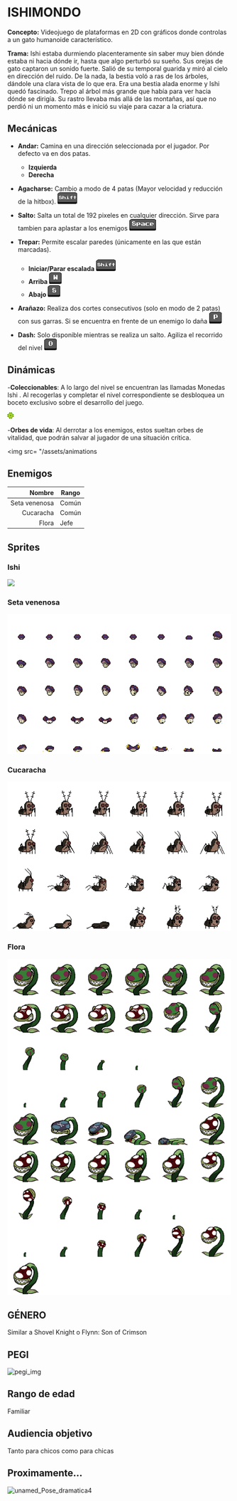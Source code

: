 # ISHIMONDO

**Concepto:** Videojuego de plataformas en 2D con gráficos donde controlas a un gato humanoide característico.

**Trama:** Ishi estaba durmiendo placenteramente sin saber muy bien dónde estaba ni hacia dónde ir, hasta que algo perturbó su sueño. Sus orejas de gato captaron un sonido fuerte. Salió de su temporal guarida y miró al cielo en dirección del ruido. De la nada, la bestia voló a ras de los árboles, dándole una clara vista de lo que era. Era una bestia alada enorme y Ishi quedó fascinado. Trepo al árbol más grande que había para ver hacia dónde se dirigía. Su rastro llevaba más allá de las montañas, así que no perdió ni un momento más e inició su viaje para cazar a la criatura.

## Mecánicas

- **Andar:** Camina en una dirección seleccionada por el jugador. Por defecto va en dos patas.
  - **Izquierda**
  - **Derecha**

- **Agacharse:** Cambio a modo de 4 patas (Mayor velocidad y reducción de la hitbox).  <img src= "/img/keyShift.png" alt= "Tecla Shift"> 

- **Salto:** Salta un total de 192 pixeles en cualquier dirección. Sirve para tambien para aplastar a los enemigos <img src= "/img/keySpace.png" alt= "Tecla Space"> 

- **Trepar:** Permite escalar paredes (únicamente en las que están marcadas).
  - **Iniciar/Parar escalada**      <img src= "/img/keyShift.png" alt= "Tecla Shift"> 
  - **Arriba**                <img src= "/img/keyW.png" alt= "Tecla W"> 
  - **Abajo**                 <img src= "/img/keyS.png" alt= "Tecla S"> 

- **Arañazo:** Realiza dos cortes consecutivos (solo en modo de 2 patas) con sus garras. Si se encuentra en frente de un enemigo lo daña  <img src= "/img/keyP.png" alt= "Tecla P"> 
- **Dash:** Solo disponible mientras se realiza un salto. Agiliza el recorrido del nivel <img src= "/img/keyO.png" alt= "Tecla O"> 


## Dinámicas

 -**Coleccionables**: A lo largo del nivel se encuentran las llamadas  Monedas Ishi </span>. Al recogerlas y completar el nivel correspondiente se desbloquea un boceto
                      exclusivo sobre el desarrollo del juego.
                      
  <img src= "/assets/sprites/esfera_vt.png" >


-**Orbes de vida**: Al derrotar a los enemigos, estos sueltan orbes de vitalidad, que podrán salvar al jugador de una situación crítica. 

<img src= "/assets/animations

## Enemigos 
| Nombre | Rango |
|-----:|---------------|
|     Seta venenosa |   Común  | 
|     Cucaracha|   Común   |
|     Flora  |  Jefe  |



## Sprites 

  ### Ishi
  
  <img src= "assets/animations/Ishi_sprites.png">
    
  ###  Seta venenosa
  
  <img src= "assets/animations/mushmi.png">

  ### Cucaracha 

  <img src= "assets/animations/bug.png">

  ### Flora

  <img src= "assets/animations/flora.png">


## GÉNERO 
   Similar a Shovel Knight o Flynn: Son of Crimson

## PEGI 
  ![pegi_img](https://github.com/ChuvakanAlejandro/ishimondo.github.io/assets/115991671/ce3a55d8-6c54-467e-a8d7-aadc8acd4b24)

## Rango de edad 
  Familiar

## Audiencia objetivo
  Tanto para chicos como para chicas

## Proximamente...  

![unamed_Pose_dramatica4](https://github.com/ChuvakanAlejandro/ishimondo.github.io/assets/115991671/b80e8218-c1d1-42fb-b935-5fad0c0bc147)

